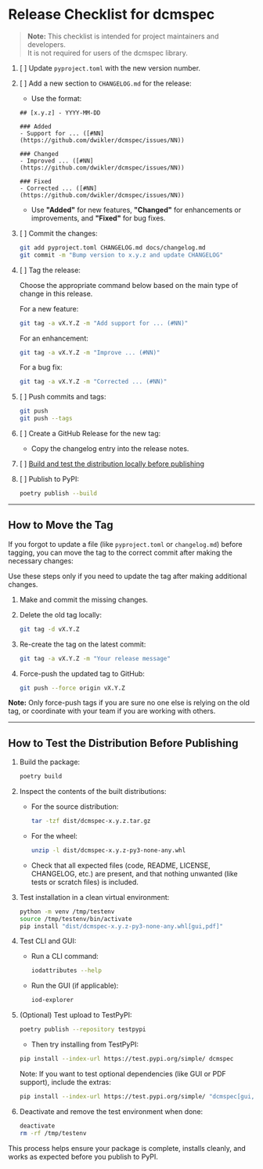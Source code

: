 # Release Checklist for dcmspec

> **Note:** This checklist is intended for project maintainers and developers.  
> It is not required for users of the dcmspec library.

1. [ ] Update `pyproject.toml` with the new version number.
2. [ ] Add a new section to `CHANGELOG.md` for the release:

   - Use the format:

   ```text
   ## [x.y.z] - YYYY-MM-DD

   ### Added
   - Support for ... ([#NN](https://github.com/dwikler/dcmspec/issues/NN))

   ### Changed
   - Improved ... ([#NN](https://github.com/dwikler/dcmspec/issues/NN))

   ### Fixed
   - Corrected ... ([#NN](https://github.com/dwikler/dcmspec/issues/NN))
   ```

   - Use **"Added"** for new features, **"Changed"** for enhancements or improvements, and **"Fixed"** for bug fixes.

3. [ ] Commit the changes:

   ```bash
   git add pyproject.toml CHANGELOG.md docs/changelog.md
   git commit -m "Bump version to x.y.z and update CHANGELOG"
   ```

4. [ ] Tag the release:

   Choose the appropriate command below based on the main type of change in this release.

   For a new feature:

   ```bash
   git tag -a vX.Y.Z -m "Add support for ... (#NN)"
   ```

   For an enhancement:

   ```bash
   git tag -a vX.Y.Z -m "Improve ... (#NN)"
   ```

   For a bug fix:

   ```bash
   git tag -a vX.Y.Z -m "Corrected ... (#NN)"
   ```

5. [ ] Push commits and tags:

   ```bash
   git push
   git push --tags
   ```

6. [ ] Create a GitHub Release for the new tag:

   - Copy the changelog entry into the release notes.

7. [ ] [Build and test the distribution locally before publishing](#how-to-test-the-distribution-before-publishing)

8. [ ] Publish to PyPI:

   ```bash
   poetry publish --build
   ```

---

## How to Move the Tag

If you forgot to update a file (like `pyproject.toml` or `changelog.md`) before tagging, you can move the tag to the correct commit after making the necessary changes:

Use these steps only if you need to update the tag after making additional changes.

1. Make and commit the missing changes.

2. Delete the old tag locally:

   ```bash
   git tag -d vX.Y.Z
   ```

3. Re-create the tag on the latest commit:

   ```bash
   git tag -a vX.Y.Z -m "Your release message"
   ```

4. Force-push the updated tag to GitHub:

   ```bash
   git push --force origin vX.Y.Z
   ```

**Note:** Only force-push tags if you are sure no one else is relying on the old tag, or coordinate with your team if you are working with others.

---

## How to Test the Distribution Before Publishing

1. Build the package:

   ```bash
   poetry build
   ```

2. Inspect the contents of the built distributions:

   - For the source distribution:

     ```bash
     tar -tzf dist/dcmspec-x.y.z.tar.gz
     ```

   - For the wheel:

     ```bash
     unzip -l dist/dcmspec-x.y.z-py3-none-any.whl
     ```

   - Check that all expected files (code, README, LICENSE, CHANGELOG, etc.) are present, and that nothing unwanted (like tests or scratch files) is included.

3. Test installation in a clean virtual environment:

   ```bash
   python -m venv /tmp/testenv
   source /tmp/testenv/bin/activate
   pip install "dist/dcmspec-x.y.z-py3-none-any.whl[gui,pdf]"
   ```

4. Test CLI and GUI:

   - Run a CLI command:

     ```bash
     iodattributes --help
     ```

   - Run the GUI (if applicable):

     ```bash
     iod-explorer
     ```

5. (Optional) Test upload to TestPyPI:

   ```bash
   poetry publish --repository testpypi
   ```

   - Then try installing from TestPyPI:

   ```bash
   pip install --index-url https://test.pypi.org/simple/ dcmspec
   ```

   Note: If you want to test optional dependencies (like GUI or PDF support), include the extras:

   ```bash
   pip install --index-url https://test.pypi.org/simple/ "dcmspec[gui,pdf]"
   ```

6. Deactivate and remove the test environment when done:
   ```bash
   deactivate
   rm -rf /tmp/testenv
   ```

This process helps ensure your package is complete, installs cleanly, and works as expected before you publish to PyPI.
